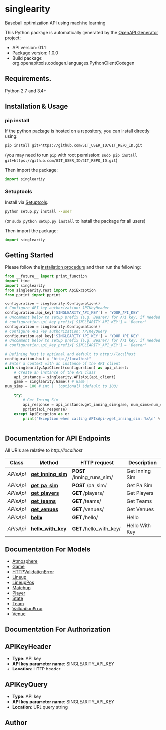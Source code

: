 # singlearity
Baseball optimization API using machine learning

This Python package is automatically generated by the [OpenAPI Generator](https://openapi-generator.tech) project:

- API version: 0.1.1
- Package version: 1.0.0
- Build package: org.openapitools.codegen.languages.PythonClientCodegen

## Requirements.

Python 2.7 and 3.4+

## Installation & Usage
### pip install

If the python package is hosted on a repository, you can install directly using:

```sh
pip install git+https://github.com/GIT_USER_ID/GIT_REPO_ID.git
```
(you may need to run `pip` with root permission: `sudo pip install git+https://github.com/GIT_USER_ID/GIT_REPO_ID.git`)

Then import the package:
```python
import singlearity
```

### Setuptools

Install via [Setuptools](http://pypi.python.org/pypi/setuptools).

```sh
python setup.py install --user
```
(or `sudo python setup.py install` to install the package for all users)

Then import the package:
```python
import singlearity
```

## Getting Started

Please follow the [installation procedure](#installation--usage) and then run the following:

```python
from __future__ import print_function
import time
import singlearity
from singlearity.rest import ApiException
from pprint import pprint

configuration = singlearity.Configuration()
# Configure API key authorization: APIKeyHeader
configuration.api_key['SINGLEARITY_API_KEY'] = 'YOUR_API_KEY'
# Uncomment below to setup prefix (e.g. Bearer) for API key, if needed
# configuration.api_key_prefix['SINGLEARITY_API_KEY'] = 'Bearer'
configuration = singlearity.Configuration()
# Configure API key authorization: APIKeyQuery
configuration.api_key['SINGLEARITY_API_KEY'] = 'YOUR_API_KEY'
# Uncomment below to setup prefix (e.g. Bearer) for API key, if needed
# configuration.api_key_prefix['SINGLEARITY_API_KEY'] = 'Bearer'

# Defining host is optional and default to http://localhost
configuration.host = "http://localhost"
# Enter a context with an instance of the API client
with singlearity.ApiClient(configuration) as api_client:
    # Create an instance of the API class
    api_instance = singlearity.APIsApi(api_client)
    game = singlearity.Game() # Game | 
num_sims = 100 # int |  (optional) (default to 100)

    try:
        # Get Inning Sim
        api_response = api_instance.get_inning_sim(game, num_sims=num_sims)
        pprint(api_response)
    except ApiException as e:
        print("Exception when calling APIsApi->get_inning_sim: %s\n" % e)
    
```

## Documentation for API Endpoints

All URIs are relative to *http://localhost*

Class | Method | HTTP request | Description
------------ | ------------- | ------------- | -------------
*APIsApi* | [**get_inning_sim**](docs/APIsApi.md#get_inning_sim) | **POST** /inning_runs_sim/ | Get Inning Sim
*APIsApi* | [**get_pa_sim**](docs/APIsApi.md#get_pa_sim) | **POST** /pa_sim/ | Get Pa Sim
*APIsApi* | [**get_players**](docs/APIsApi.md#get_players) | **GET** /players/ | Get Players
*APIsApi* | [**get_teams**](docs/APIsApi.md#get_teams) | **GET** /teams/ | Get Teams
*APIsApi* | [**get_venues**](docs/APIsApi.md#get_venues) | **GET** /venues/ | Get Venues
*APIsApi* | [**hello**](docs/APIsApi.md#hello) | **GET** /hello/ | Hello
*APIsApi* | [**hello_with_key**](docs/APIsApi.md#hello_with_key) | **GET** /hello_with_key/ | Hello With Key


## Documentation For Models

 - [Atmosphere](docs/Atmosphere.md)
 - [Game](docs/Game.md)
 - [HTTPValidationError](docs/HTTPValidationError.md)
 - [Lineup](docs/Lineup.md)
 - [LineupPos](docs/LineupPos.md)
 - [Matchup](docs/Matchup.md)
 - [Player](docs/Player.md)
 - [State](docs/State.md)
 - [Team](docs/Team.md)
 - [ValidationError](docs/ValidationError.md)
 - [Venue](docs/Venue.md)


## Documentation For Authorization


## APIKeyHeader

- **Type**: API key
- **API key parameter name**: SINGLEARITY_API_KEY
- **Location**: HTTP header


## APIKeyQuery

- **Type**: API key
- **API key parameter name**: SINGLEARITY_API_KEY
- **Location**: URL query string


## Author




